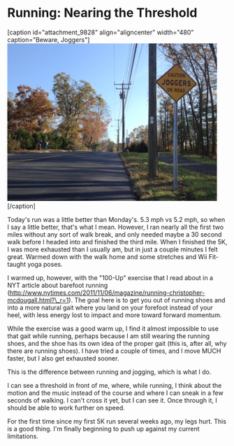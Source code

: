 # Running: Nearing the Threshold

[caption id="attachment\_9828" align="aligncenter" width="480" caption="Beware, Joggers"][![](../uploads/2011/11/IMG_0484.jpg "Beware, Joggers")](../uploads/2011/11/IMG_0484.jpg)[/caption]

Today's run was a little better than Monday's. 5.3 mph vs 5.2 mph, so when I say a little better, that's what I mean. However, I ran nearly all the first two miles without any sort of walk break, and only needed maybe a 30 second walk before I headed into and finished the third mile. When I finished the 5K, I was more exhausted than I usually am, but in just a couple minutes I felt great. Warmed down with the walk home and some stretches and Wii Fit-taught yoga poses.

I warmed up, however, with the "100-Up" exercise that I read about in a NYT article about barefoot running (http://www.nytimes.com/2011/11/06/magazine/running-christopher-mcdougall.html?\_r=1). The goal here is to get you out of running shoes and into a more natural gait where you land on your forefoot instead of your heel, with less energy lost to impact and more toward forward momentum.

While the exercise was a good warm up, I find it almost impossible to use that gait while running, perhaps because I am still wearing the running shoes, and the shoe has its own idea of the proper gait (this is, after all, why there are running shoes). I have tried a couple of times, and I move MUCH faster, but I also get exhausted sooner.

This is the difference between running and jogging, which is what I do.

I can see a threshold in front of me, where, while running, I think about the motion and the music instead of the course and where I can sneak in a few seconds of walking. I can't cross it yet, but I can see it. Once through it, I should be able to work further on speed.

For the first time since my first 5K run several weeks ago, my legs hurt. This is a good thing. I'm finally beginning to push up against my current limitations.
